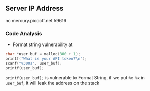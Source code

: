 ## Server IP Address
nc mercury.picoctf.net 59616

### Code Analysis
- Format string vulnerability at 

```c
char *user_buf = malloc(300 + 1);
printf("What is your API token?\n");
scanf("%300s", user_buf);
printf(user_buf);
```

`printf(user_buf);` is vulnerable to Format String, if we put `%x %x` in `user_buf`, it will leak the address on the stack
